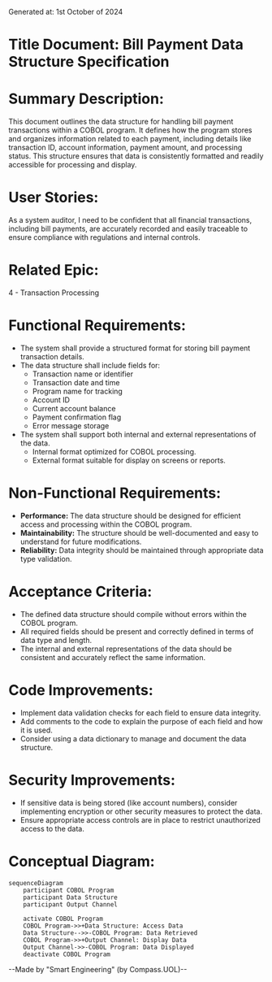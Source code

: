 Generated at: 1st October of 2024

# **Title Document:** Bill Payment Data Structure Specification

# **Summary Description:**
This document outlines the data structure for handling bill payment transactions within a COBOL program. It defines how the program stores and organizes information related to each payment, including details like transaction ID, account information, payment amount, and processing status. This structure ensures that data is consistently formatted and readily accessible for processing and display.

# **User Stories:**
As a system auditor, I need to be confident that all financial transactions, including bill payments, are accurately recorded and easily traceable to ensure compliance with regulations and internal controls.

# **Related Epic:**
4 - Transaction Processing

# **Functional Requirements:**
* The system shall provide a structured format for storing bill payment transaction details.
* The data structure shall include fields for:
    * Transaction name or identifier
    * Transaction date and time
    * Program name for tracking
    * Account ID
    * Current account balance
    * Payment confirmation flag
    * Error message storage
* The system shall support both internal and external representations of the data.
    * Internal format optimized for COBOL processing.
    * External format suitable for display on screens or reports.

# **Non-Functional Requirements:**
* **Performance:** The data structure should be designed for efficient access and processing within the COBOL program.
* **Maintainability:** The structure should be well-documented and easy to understand for future modifications.
* **Reliability:** Data integrity should be maintained through appropriate data type validation.

# **Acceptance Criteria:**
* The defined data structure should compile without errors within the COBOL program.
* All required fields should be present and correctly defined in terms of data type and length.
* The internal and external representations of the data should be consistent and accurately reflect the same information.

# **Code Improvements:**
* Implement data validation checks for each field to ensure data integrity.
* Add comments to the code to explain the purpose of each field and how it is used.
* Consider using a data dictionary to manage and document the data structure.

# **Security Improvements:**
* If sensitive data is being stored (like account numbers), consider implementing encryption or other security measures to protect the data.
* Ensure appropriate access controls are in place to restrict unauthorized access to the data.

# **Conceptual Diagram:**

```mermaid
sequenceDiagram
    participant COBOL Program
    participant Data Structure
    participant Output Channel
    
    activate COBOL Program
    COBOL Program->>+Data Structure: Access Data
    Data Structure-->>-COBOL Program: Data Retrieved
    COBOL Program->>+Output Channel: Display Data
    Output Channel->>-COBOL Program: Data Displayed
    deactivate COBOL Program
```

--Made by "Smart Engineering" (by Compass.UOL)--